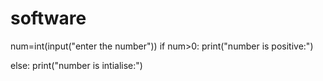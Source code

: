 # software
num=int(input("enter the number"))
if num>0:
   print("number is positive:")
   
else:
   print("number is intialise:")
